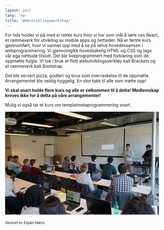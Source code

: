 ```yaml
---
layout: post
lang: 'no'
title: 'Webutviklingsworkshop!'
---
```


For tida holder vi på med ei rekke kurs hvor vi har som mål å lære oss React, et rammeverk for
utvikling av mobile apps og nettsider. Nå er første kurs gjennomført, hvor vi varmet opp med å se på selve hovedessensen i webprogrammering. Vi gjennomgikk hovedsakelig HTML og CSS og laga vår ega nettside tilslutt. Det ble liveprogrammert med forklaring som de oppmøtte fulgte.
Vi tok i bruk et flott webutviklingsverktøy kalt Brackets og et rammeverk kalt Bootstrap.

Det ble servert pizza, godteri og brus som overraskelse til de oppmøtte. Arrangementet ble veldig hyggelig. En stor takk til alle som møtte opp!

<b>Vi skal snart holde flere kurs og alle er velkommen til å delta! Medlemskap kreves ikke for å delta på våre arrangementer!</b>

Mulig vi også tar et kurs om templatmetaprogrammering snart.

<img class="img-center" src="static/img/Webworkshop.jpg">

<small>Skrevet av Espen Næss</small>
